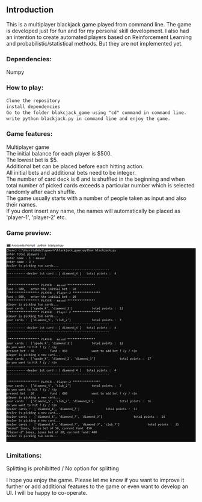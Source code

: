 ## Introduction

This is a multiplayer blackjack game played from command line. The game is developed just for fun and for my personal skill development. I also had an intention to create automated players based on Reinforcement Learning and probabilistic/statistical methods. But they are not implemented yet.

### Dependencies:
Numpy</br>

### How to play:
```
Clone the repository
install dependencies
Go to the folder blakcjack_game using "cd" command in command line.
write python blackjack.py in command line and enjoy the game.
```

### Game features:
Multiplayer game </br>
The initial balance for each player is $500.</br>
The lowest bet is $5.</br>
Additional bet can be placed before each hitting action.</br>
All initial bets and additional bets need to be integer.</br>
The number of card deck is 6 and is shuffled in the beginning and when total number of picked cards exceeds a particular number which is selected randomly after each shuffle.</br>
The game usually starts with a number of people taken as input and also their names.</br>
If you dont insert any name, the names will automatically be placed as 'player-1', 'player-2' etc.</br>


### Game preview:
![](https://github.com/abdullah-al-masud/blackjack_game/blob/master/blackjack_screenshot.PNG)

### Limitations:
Splitting is prohibitted / No option for splitting</br>



I hope you enjoy the game. Please let me know if you want to improve it further or add additional features to the game or even want to develop an UI. I will be happy to co-operate.
